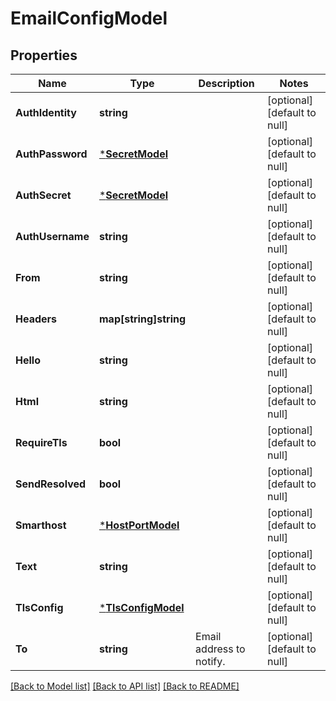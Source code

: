 # EmailConfigModel

## Properties
Name | Type | Description | Notes
------------ | ------------- | ------------- | -------------
**AuthIdentity** | **string** |  | [optional] [default to null]
**AuthPassword** | [***SecretModel**](Secret.md) |  | [optional] [default to null]
**AuthSecret** | [***SecretModel**](Secret.md) |  | [optional] [default to null]
**AuthUsername** | **string** |  | [optional] [default to null]
**From** | **string** |  | [optional] [default to null]
**Headers** | **map[string]string** |  | [optional] [default to null]
**Hello** | **string** |  | [optional] [default to null]
**Html** | **string** |  | [optional] [default to null]
**RequireTls** | **bool** |  | [optional] [default to null]
**SendResolved** | **bool** |  | [optional] [default to null]
**Smarthost** | [***HostPortModel**](HostPort.md) |  | [optional] [default to null]
**Text** | **string** |  | [optional] [default to null]
**TlsConfig** | [***TlsConfigModel**](TLSConfig.md) |  | [optional] [default to null]
**To** | **string** | Email address to notify. | [optional] [default to null]

[[Back to Model list]](../README.md#documentation-for-models) [[Back to API list]](../README.md#documentation-for-api-endpoints) [[Back to README]](../README.md)


